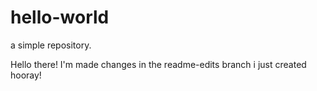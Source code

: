# hello-world
a simple repository.

Hello there!
I'm made changes in the readme-edits branch i just created hooray!
